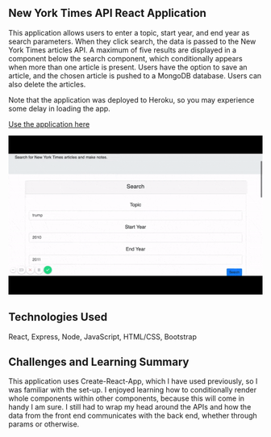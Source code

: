 ## New York Times API React Application

This application allows users to enter a topic, start year, and end year as search parameters. When they click search, the data is passed to the New York Times articles API. A maximum of five results are displayed in a component below the search component, which conditionally appears when more than one article is present. Users have the option to save an article, and the chosen article is pushed to a MongoDB database. Users can also delete the articles. 

Note that the application was deployed to Heroku, so you may experience some delay in loading the app. 

[Use the application here](https://mighty-reef-39302.herokuapp.com/)

![alt text](./nytreact.gif)

## Technologies Used

React, Express, Node, JavaScript, HTML/CSS, Bootstrap

## Challenges and Learning Summary

This application uses Create-React-App, which I have used previously, so I was familiar with the set-up. I enjoyed learning how to conditionally render whole components within other components, because this will come in handy I am sure. I still had to wrap my head around the APIs and how the data from the front end communicates with the back end, whether through params or otherwise. 